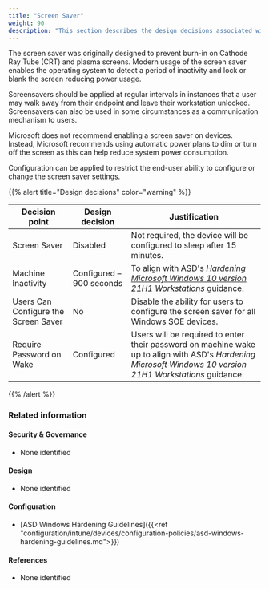 ```yaml
---
title: "Screen Saver"
weight: 90
description: "This section describes the design decisions associated with screen savers on Windows 10 and 11 endpoints configured according to guidance in ASD's Blueprint for Secure Cloud."
---
```


The screen saver was originally designed to prevent burn-in on Cathode Ray Tube (CRT) and plasma screens. Modern usage of the screen saver enables the operating system to detect a period of inactivity and lock or blank the screen reducing power usage.

Screensavers should be applied at regular intervals in instances that a user may walk away from their endpoint and leave their workstation unlocked. Screensavers can also be used in some circumstances as a communication mechanism to users. 

Microsoft does not recommend enabling a screen saver on devices. Instead, Microsoft recommends using automatic power plans to dim or turn off the screen as this can help reduce system power consumption. 

Configuration can be applied to restrict the end-user ability to configure or change the screen saver settings.

{{% alert title="Design decisions" color="warning" %}}

| Decision point                       | Design decision          | Justification                                                                                                        |
|--------------------------------------|--------------------------|----------------------------------------------------------------------------------------------------------------------|
| Screen Saver                         | Disabled                 | Not required, the device will be configured to sleep after 15 minutes.                                               |
| Machine Inactivity                   | Configured – 900 seconds | To align with ASD's [*Hardening Microsoft Windows 10 version 21H1 Workstations*](https://www.cyber.gov.au/resources-business-and-government/maintaining-devices-and-systems/system-hardening-and-administration/system-hardening/hardening-microsoft-windows-10-version-21h1-workstations) guidance.                                                                   |
| Users Can Configure the Screen Saver | No                       | Disable the ability for users to configure the screen saver for all Windows SOE devices.                             |
| Require Password on Wake             | Configured               | Users will be required to enter their password on machine wake up to align with ASD's *Hardening Microsoft Windows 10 version 21H1 Workstations* guidance. |

{{% /alert %}}

### Related information

#### Security & Governance

* None identified

#### Design

* None identified

#### Configuration

* [ASD Windows Hardening Guidelines]({{<ref "configuration/intune/devices/configuration-policies/asd-windows-hardening-guidelines.md">}})

#### References

* None identified